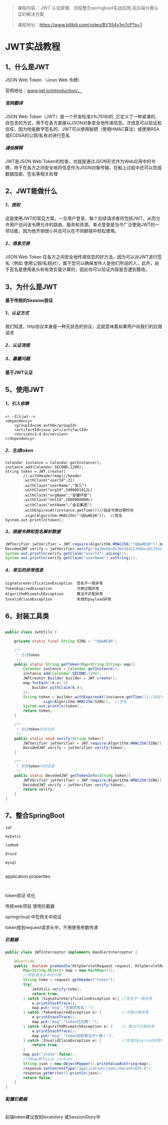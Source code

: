 > 课程内容 ：JWT 认证原理、流程整合springboot实战应用,前后端分离认证的解决方案
>
> 课程地址：https://www.bilibili.com/video/BV1i54y1m7cP?p=1



# JWT实战教程



## 1、什么是JWT

JSON Web Token （Josn Web 令牌）

官网地址：www.jwt.io/introduction/、

##### 官网翻译

JSON Web Token（JWT）是一个开发标准(rfc7519)的 ,它定义了一种紧凑的、自包含的方式，用于在各方直接以JSON对象安全地传递信息。次信息可以验证和信任，因为他是数字签名的，JWT可以使用秘钥（使用HMAC算法）或使用RSA或ECDSA的公钥/私有对进行签名

##### 通俗解释

JWT是JSON Web Token的检查，也就是通过JSON形式作为Web应用中的令牌，用于在各方之间安全地将信息作为JSON对象传输，在船上过程中还可以完成数据加密、签名等相关处理

## 2、JWT能做什么

##### 1、授权

这是使用JWT的常见方案。一旦用户登录，每个后续请求者将包括JWT，从而允许用户访问该令牌允许的路由、服务和资源。单点登录是当今广泛使用JWT的一项功能，因为他开销很小并且可以在不同额域中轻松使用。

##### 2、信息交换

JSON Web Token 在各方之间安全地传递信息的好方法。因为可以对JWT进行签名（例如 使用公钥/私钥对），属于您可以确保发件人是他们所说的人，此外，由于签名是使用表头和有效负载计算的，因此你可以验证内容是否遭到篡改。

## 3、为什么是JWT

#### 基于传统的Session验证

##### 1、认证方式

我们知道，http协议本身是一种无状态的协议，这就意味着如果用户向我们的应用请求



##### 2、认证流程



##### 3、暴露问题



#### 基于JWT认证





## 5、使用JWT

##### 1、引入依赖

```
<!--引入jwt-->
<dependency>
    <groupId>com.auth0</groupId>
    <artifactId>java-jwt</artifactId>
    <version>3.4.0</version>
</dependency>
```



##### 2、生成token

```
Calendar instance = Calendar.getInstance();
instance.add(Calendar.SECOND,1200);
String token = JWT.create()
        //.withHeader(map)//header
        .withClaim("userId",21)
        .withClaim("userName","张三")
        .withClaim("orgId",1000001012L)
        .withClaim("orgName","安健环部")
        .withClaim("entId",2800000000L)
        .withClaim("entName","金石集团")
        .withExpiresAt(instance.getTime())//指定令牌过期时间
        .sign(Algorithm.HMAC256("!Q@w#E$R"));  //签名
System.out.println(token);
```



##### 3、根据令牌和签名解析数据

```java
JWTVerifier jwtVerifier = JWT.require(Algorithm.HMAC256("!Q@w#E$R")).build();
DecodedJWT verify = jwtVerifier.verify("eyJ0eXAiOiJKV1QiLCJhbGciOiJIUzI1NiJ9.eyJvcmdOYW1lIjoi5a6J5YGl546v6YOoIiwiZW50TmFtZSI6IumHkeefs-mbhuWboiIsImVudElkIjoyODAwMDAwMDAwLCJ1c2VyTmFtZSI6IuW8oOS4iSIsImV4cCI6MTU5ODcwMDgyNSwidXNlcklkIjoyMSwib3JnSWQiOjEwMDAwMDEwMTJ9.-oZQoWuGh0HHKalIyRUhAVaAPmXytTLp93TVVAdB2OY");
System.out.println(verify.getClaim("userId").asLong());
System.out.println(verify.getClaim("userName").asString());
```



##### 4、常见的异常信息

```properties
SignatureVerificationException 	签名不一致异常
TokenExpiredException 			令牌过期异常
AlgorithmMismatchException		算法不匹配异常
InvalidClaimException			失效的payload异常
```



## 6、封装工具类

```java

public class JwtUtils {

    private static final String SING = "!Q@w#E$R";

    /**
     * 生成token
     */
    public static String getToken(Map<String,String> map){
        Calendar instance = Calendar.getInstance();
        instance.add(Calendar.SECOND,1200);
        JWTCreator.Builder builder = JWT.create();
        map.forEach((k,v)->{
            builder.withClaim(k,v);
        });
        String token = builder.withExpiresAt(instance.getTime())//指定令牌过期时间
                .sign(Algorithm.HMAC256(SING));  //签名
        System.out.println(token);
        return token;
    }

    /**
     * 验证token的合法性
     */
    public static void verify(String token){
        JWTVerifier jwtVerifier = JWT.require(Algorithm.HMAC256(SING)).build();
        DecodedJWT verify = jwtVerifier.verify(token);
    }

    /**
     * 获取token中的信息
     */
    public static DecodedJWT getTokenInfo(String token){
        JWTVerifier jwtVerifier = JWT.require(Algorithm.HMAC256(SING)).build();
        DecodedJWT verify = jwtVerifier.verify(token);
        return verify;
    }
}
```



## 7、整合SpringBoot

```
jwt

mybatis

lombok

druid

mysql


```



application.properties

```


```



token验证 优化

传统web项目  使用拦截器

springcloud 中在网关中验证



token放到request请求头中，不用使用参数传递





##### 拦截器

```java
public class JWTInterceptor implements HandlerInterceptor {

    @Override
    public  boolean preHandle(HttpServletRequest request, HttpServletResponse response, Object handler) throws Exception {
        Map<String,Object> map = new HashMap<>();
        //获取请求头中的令牌
        String toke = request.getHeader("token");
        try{
            JwtUtils.verify(toke);
            return true;
        } catch (SignatureVerificationException e){ //签名不一致异常
            e.printStackTrace();
            map.put("msg","无效的签名！");
        } catch (TokenExpiredException e) {         //令牌过期异常
            e.printStackTrace();
            map.put("msg","token已过期！");
        } catch (AlgorithmMismatchException e) {    // 算法不匹配异常
            e.printStackTrace();
            map.put("msg","token加密算法不一致！");
        } catch (InvalidClaimException e) {         //失效的payload异常)
            return true;
        }
        map.put("state",false);
        //将map转为json jackson
        String json = new ObjectMapper().writeValueAsString(map);
        response.setContentType("application/json;charset=UTF-8");
        response.getWriter().println(json);
        return false;
    }
}
```



##### 配置拦截器

```

```



前端token建议放到localstory 或SessionStory中